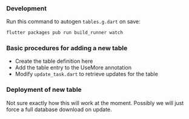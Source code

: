 ### Development

Run this command to autogen `tables.g.dart` on save:
 
 ```bash
flutter packages pub run build_runner watch
 ```

### Basic procedures for adding a new table

* Create the table definition here
* Add the table entry to the UseMore annotation
* Modify `update_task.dart` to retrieve updates for the table

### Deployment of new table

Not sure exactly how this will work at the moment. Possibly we will just force
a full database download on update.
